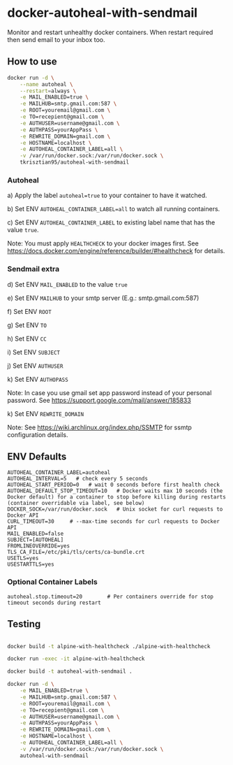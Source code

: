 # docker-autoheal-with-sendmail

Monitor and restart unhealthy docker containers. When restart required then send email to your inbox too.

## How to use
```bash
docker run -d \
    --name autoheal \
    --restart=always \
    -e MAIL_ENABLED=true \
    -e MAILHUB=smtp.gmail.com:587 \
    -e ROOT=youremail@gmail.com \
    -e TO=recepient@gmail.com \
    -e AUTHUSER=username@gmail.com \
    -e AUTHPASS=yourAppPass \
    -e REWRITE_DOMAIN=gmail.com \
    -e HOSTNAME=localhost \
    -e AUTOHEAL_CONTAINER_LABEL=all \
    -v /var/run/docker.sock:/var/run/docker.sock \
    tkrisztian95/autoheal-with-sendmail
```

### Autoheal
a) Apply the label `autoheal=true` to your container to have it watched.

b) Set ENV `AUTOHEAL_CONTAINER_LABEL=all` to watch all running containers.

c) Set ENV `AUTOHEAL_CONTAINER_LABEL` to existing label name that has the value `true`.

Note: You must apply `HEALTHCHECK` to your docker images first. See https://docs.docker.com/engine/reference/builder/#healthcheck for details.

### Sendmail extra

d) Set ENV `MAIL_ENABLED` to the value `true`

e) Set ENV `MAILHUB` to your smtp server (E.g.: smtp.gmail.com:587)

f) Set ENV `ROOT`

g) Set ENV `TO`

h) Set ENV `CC`

i) Set ENV `SUBJECT`

j) Set ENV `AUTHUSER`

k) Set ENV `AUTHOPASS`

Note: In case you use gmail set app password instead of your personal password. See https://support.google.com/mail/answer/185833

k) Set ENV `REWRITE_DOMAIN`

Note: See https://wiki.archlinux.org/index.php/SSMTP for ssmtp configuration details.

## ENV Defaults
```
AUTOHEAL_CONTAINER_LABEL=autoheal
AUTOHEAL_INTERVAL=5   # check every 5 seconds
AUTOHEAL_START_PERIOD=0   # wait 0 seconds before first health check
AUTOHEAL_DEFAULT_STOP_TIMEOUT=10   # Docker waits max 10 seconds (the Docker default) for a container to stop before killing during restarts (container overridable via label, see below)
DOCKER_SOCK=/var/run/docker.sock   # Unix socket for curl requests to Docker API
CURL_TIMEOUT=30     # --max-time seconds for curl requests to Docker API
MAIL_ENABLED=false
SUBJECT=[AUTOHEAL]
FROMLINEOVERRIDE=yes
TLS_CA_FILE=/etc/pki/tls/certs/ca-bundle.crt
USETLS=yes
USESTARTTLS=yes
```

### Optional Container Labels
```
autoheal.stop.timeout=20        # Per containers override for stop timeout seconds during restart
```

## Testing
```bash

docker build -t alpine-with-healthcheck ./alpine-with-healthcheck

docker run -exec -it alpine-with-healthcheck

docker build -t autoheal-with-sendmail .

docker run -d \
    -e MAIL_ENABLED=true \
    -e MAILHUB=smtp.gmail.com:587 \
    -e ROOT=youremail@gmail.com \
    -e TO=recepient@gmail.com \
    -e AUTHUSER=username@gmail.com \
    -e AUTHPASS=yourAppPass \
    -e REWRITE_DOMAIN=gmail.com \
    -e HOSTNAME=localhost \
    -e AUTOHEAL_CONTAINER_LABEL=all \
    -v /var/run/docker.sock:/var/run/docker.sock \
    autoheal-with-sendmail
```
